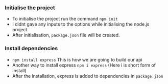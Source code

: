 ### Initialise the project
* To initialise the project run the command `npm init`
* I didnt gave any inputs to the options while initialising the node.js project.
* After initialisation, `package.json` file will be created.

### Install dependencies
* `npm install express` This is how we are going to build our api
* Another way to install express `npm i express` (Here i is short form of install)
* After the installation, express is added to dependencies in `package.json`